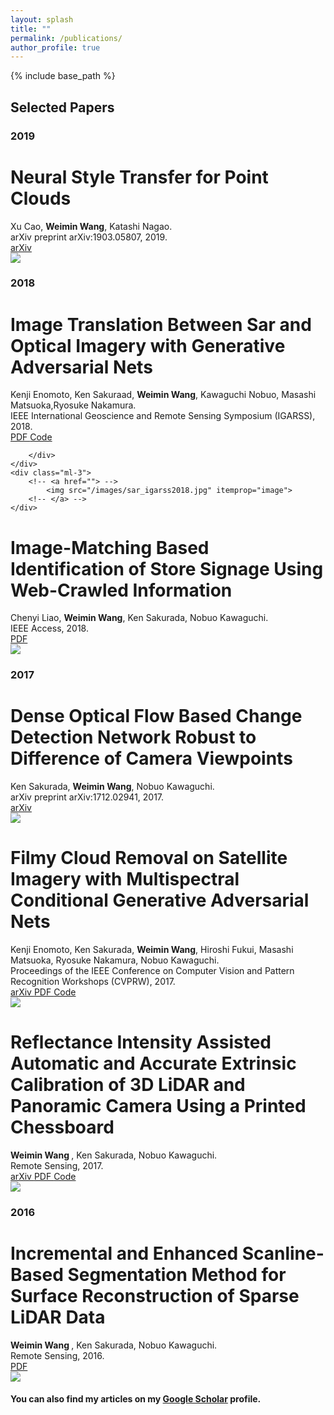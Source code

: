 ```yaml
---
layout: splash
title: ""
permalink: /publications/
author_profile: true
---
```

{% include base_path %}

## Selected Papers

<link rel="stylesheet" href="./bootstrap.css">
<link rel="stylesheet" href="./css">
<link rel="stylesheet" href="./styles.css">

### 2019
<div class="media stream-item" itemscope="" itemtype="http://schema.org/ScholarlyArticle">
    <div class="media-body">
        <h1 class="article-title mb-0 mt-0" itemprop="name">
Neural Style Transfer for Point Clouds
      </h1>
        <div class="stream-meta article-metadata">
            <div itemprop="author">
                <!--             <span itemscope="" itemprop="author" itemtype="http://schema.org/Person"> -->
                Xu Cao, <b>Weimin Wang</b>, Katashi Nagao. <br>arXiv preprint arXiv:1903.05807, 2019.
            </div>
        </div>
        <div class="btn-links">
            <a class="btn btn-outline-primary btn-primary my-1 mr-1 btn-sm" href="https://arxiv.org/pdf/1903.05807.pdf" target="_blank" rel="noopener">
             arXiv
             </a>
<!--             <a class="btn btn-outline-primary my-1 mr-1 btn-sm" href="/code.zip" target="_blank" rel="noopener">
             Code
             </a>
            <a class="btn btn-outline-primary my-1 mr-1 btn-sm" href="/slides.pdf" target="_blank" rel="noopener">
             Slides
             </a> -->
        </div>
    </div>
    <div class="ml-3">
        <!-- <a href=""> -->
            <img src="/images/pcd_style_transfertransfer.jpg" itemprop="image">
        <!-- </a> -->
    </div>
</div>

### 2018
<div class="media stream-item" itemscope="" itemtype="http://schema.org/ScholarlyArticle">
    <div class="media-body">
        <h1 class="article-title mb-0 mt-0" itemprop="name">
   Image Translation Between Sar and Optical Imagery with Generative Adversarial Nets
      </h1>
        <div class="stream-meta article-metadata">
            <div itemprop="author">
                <!--             <span itemscope="" itemprop="author" itemtype="http://schema.org/Person"> -->
                Kenji Enomoto, Ken Sakuraad, <b>Weimin Wang</b>, Kawaguchi Nobuo, Masashi Matsuoka,Ryosuke Nakamura. <br>IEEE International Geoscience and Remote Sensing Symposium (IGARSS), 2018.
            </div>
        </div>
        <div class="btn-links">
<!--             <a class="btn btn-outline-primary btn-primary my-1 mr-1 btn-sm" href="https://arxiv.com" target="_blank" rel="noopener">
             Preprint
             </a> -->
            <a class="btn btn-outline-primary btn-primary my-1 mr-1 btn-sm" href="https://ieeexplore.ieee.org/document/8518719" target="_blank" rel="noopener">
             PDF
             </a>
            <a class="btn btn-outline-primary btn-primary my-1 mr-1 btn-sm" href="https://github.com/enomotokenji/sar2color-igarss2018-chainer" target="_blank" rel="noopener">
             Code
             </a>

        </div>
    </div>
    <div class="ml-3">
        <!-- <a href=""> -->
            <img src="/images/sar_igarss2018.jpg" itemprop="image">
        <!-- </a> -->
    </div>
</div>
<div class="media stream-item" itemscope="" itemtype="http://schema.org/ScholarlyArticle">
    <div class="media-body">
        <h1 class="article-title mb-0 mt-0" itemprop="name">
         Image-Matching Based Identification of Store Signage Using Web-Crawled Information
      </h1>
        <div class="stream-meta article-metadata">
            <div itemprop="author">
                <!--             <span itemscope="" itemprop="author" itemtype="http://schema.org/Person"> -->
                Chenyi Liao, <b>Weimin Wang</b>, Ken Sakurada, Nobuo Kawaguchi. <br>IEEE Access, 2018.
            </div>
        </div>
        <div class="btn-links">
            <a class="btn btn-primary my-1 mr-1 btn-sm" href="https://ieeexplore.ieee.org/stamp/stamp.jsp?tp=&arnumber=8439069" target="_blank" rel="noopener">
             PDF
             </a>
<!--             <a class="btn btn-outline-primary my-1 mr-1 btn-sm" href="/code.zip" target="_blank" rel="noopener">
             Code
             </a>
            <a class="btn btn-outline-primary my-1 mr-1 btn-sm" href="/slides.pdf" target="_blank" rel="noopener">
             Slides -->
             <!-- </a> -->
        </div>
    </div>
    <div class="ml-3">
        <!-- <a href=""> -->
            <img src="/images/signage_recong_ieee_2018.jpg" itemprop="image">
        <!-- </a> -->
    </div>
</div>

### 2017
<div class="media stream-item" itemscope="" itemtype="http://schema.org/ScholarlyArticle">
    <div class="media-body">
        <h1 class="article-title mb-0 mt-0" itemprop="name">
        Dense Optical Flow Based Change Detection Network Robust to Difference of Camera Viewpoints
      </h1>
        <div class="stream-meta article-metadata">
            <div itemprop="author">
                <!--             <span itemscope="" itemprop="author" itemtype="http://schema.org/Person"> -->
                Ken Sakurada, <b>Weimin Wang</b>,  Nobuo Kawaguchi. <br>arXiv preprint arXiv:1712.02941, 2017.
            </div>
        </div>
        <div class="btn-links">
            <a class="btn btn-outline-primary btn-primary my-1 mr-1 btn-sm" href="https://arxiv.org/pdf/1712.02941.pdf" target="_blank" rel="noopener">
             arXiv
             </a>
<!--             <a class="btn btn-outline-primary my-1 mr-1 btn-sm" href="/code.zip" target="_blank" rel="noopener">
             Code
             </a>
            <a class="btn btn-outline-primary my-1 mr-1 btn-sm" href="/slides.pdf" target="_blank" rel="noopener">
             Slides
             </a> -->
        </div>
    </div>
    <div class="ml-3">
        <!-- <a href=""> -->
            <img src="/images/optical_flow_change_detection_2017.jpg" itemprop="image">
        <!-- </a> -->
    </div>
</div>
<div class="media stream-item" itemscope="" itemtype="http://schema.org/ScholarlyArticle">
    <div class="media-body">
        <h1 class="article-title mb-0 mt-0" itemprop="name">
        Filmy Cloud Removal on Satellite Imagery with Multispectral Conditional Generative Adversarial Nets
      </h1>
        <div class="stream-meta article-metadata">
            <div itemprop="author">
                <!--             <span itemscope="" itemprop="author" itemtype="http://schema.org/Person"> -->
                Kenji Enomoto, Ken Sakurada, <b>Weimin Wang</b>, Hiroshi Fukui, Masashi Matsuoka, Ryosuke Nakamura, Nobuo Kawaguchi. <br>  Proceedings of the IEEE Conference on Computer Vision and Pattern Recognition Workshops (CVPRW), 2017.
            </div>
        </div>
        <div class="btn-links">
            <a class="btn  btn-primary my-1 mr-1 btn-sm" href="https://arxiv.org/pdf/1710.04835.pdf" target="_blank" rel="noopener">
             arXiv
             </a>
            <a class="btn btn-primary my-1 mr-1 btn-sm" href="https://ieeexplore.ieee.org/document/8014931" target="_blank" rel="noopener">
             PDF
             </a>
            <a class="btn btn-primary my-1 mr-1 btn-sm" href="/https://github.com/enomotokenji/mcgan-cvprw2017-chainer" target="_blank" rel="noopener">
             Code
             </a>
        </div>
    </div>
    <div class="ml-3">
        <!-- <a href=""> -->
            <img src="/images/mcgan_2017.png" itemprop="image">
        <!-- </a> -->
    </div>
</div>
<div class="media stream-item" itemscope="" itemtype="http://schema.org/ScholarlyArticle">
    <div class="media-body">
        <h1 class="article-title mb-0 mt-0" itemprop="name">
        Reflectance Intensity Assisted Automatic and Accurate Extrinsic Calibration of 3D LiDAR and Panoramic Camera Using a Printed Chessboard
      </h1>
        <div class="stream-meta article-metadata">
            <div itemprop="author">
                <!--             <span itemscope="" itemprop="author" itemtype="http://schema.org/Person"> -->
                <b> Weimin Wang </b>, Ken Sakurada, Nobuo Kawaguchi. <br> Remote Sensing, 2017.
            </div>
        </div>
        <div class="btn-links">
            <a class="btn btn-primary btn-primary my-1 mr-1 btn-sm" href="https://arxiv.org/pdf/1708.05514.pdf" target="_blank" rel="noopener">
             arXiv
             </a>
            <a class="btn btn-primary my-1 mr-1 btn-sm" href="https://res.mdpi.com/remotesensing/remotesensing-09-00851/article_deploy/remotesensing-09-00851-v2.pdf?filename=&attachment=1" target="_blank" rel="noopener">
             PDF
             </a>
            <a class="btn btn-primary my-1 mr-1 btn-sm" href="https://github.com/mfxox/ILCC" target="_blank" rel="noopener">
             Code
             </a>
        </div>
    </div>
    <div class="ml-3">
<!--         <a href="">
 -->            <img src="/images/ILCC.png" itemprop="image">
        <!-- </a> -->
    </div>
</div>

### 2016
<div class="media stream-item" itemscope="" itemtype="http://schema.org/ScholarlyArticle">
    <div class="media-body">
        <h1 class="article-title mb-0 mt-0" itemprop="name">
        Incremental and Enhanced Scanline-Based Segmentation Method for Surface Reconstruction of Sparse LiDAR Data
      </h1>
        <div class="stream-meta article-metadata">
            <div itemprop="author">
                <!--             <span itemscope="" itemprop="author" itemtype="http://schema.org/Person"> -->
            <b> Weimin Wang </b>, Ken Sakurada, Nobuo Kawaguchi. <br> Remote Sensing, 2016.
            </div>
        </div>
        <div class="btn-links">
            <a class="btn btn-outline-primary btn-primary my-1 mr-1 btn-sm" href="https://www.mdpi.com/2072-4292/8/11/967/pdf" target="_blank" rel="noopener">
             PDF
             </a>
<!--             <a class="btn btn-outline-primary my-1 mr-1 btn-sm" href="/code.zip" target="_blank" rel="noopener">
             Code
             </a>
            <a class="btn btn-outline-primary my-1 mr-1 btn-sm" href="/slides.pdf" target="_blank" rel="noopener">
             Slides
             </a> -->
        </div>
    </div>
    <div class="ml-3">
        <!-- <a href=""> -->
            <img src="/images/SLCC.png" itemprop="image">
        <!-- </a> -->
    </div>
</div>

#### You can also find my articles on my [Google Scholar](https://scholar.google.com/citations?user=qB3_NQgAAAAJ&hl=en&authuser=2) profile.


<!-- {% for post in site.publications reversed %} {% include archive-single.html %} {% endfor %} -->


